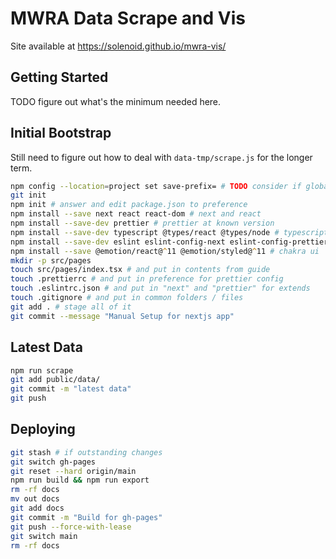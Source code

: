 # MWRA Data Scrape and Vis

Site available at https://solenoid.github.io/mwra-vis/

## Getting Started

TODO figure out what's the minimum needed here.

## Initial Bootstrap

Still need to figure out how to deal with `data-tmp/scrape.js` for the longer term.

```zsh
npm config --location=project set save-prefix= # TODO consider if global is better
git init
npm init # answer and edit package.json to preference
npm install --save next react react-dom # next and react
npm install --save-dev prettier # prettier at known version
npm install --save-dev typescript @types/react @types/node # typescript
npm install --save-dev eslint eslint-config-next eslint-config-prettier # eslint
npm install --save @emotion/react@^11 @emotion/styled@^11 # chakra ui
mkdir -p src/pages
touch src/pages/index.tsx # and put in contents from guide
touch .prettierrc # and put in preference for prettier config
touch .eslintrc.json # and put in "next" and "prettier" for extends
touch .gitignore # and put in common folders / files
git add . # stage all of it
git commit --message "Manual Setup for nextjs app"
```

## Latest Data

```zsh
npm run scrape
git add public/data/
git commit -m "latest data"
git push
```

## Deploying

```zsh
git stash # if outstanding changes
git switch gh-pages
git reset --hard origin/main
npm run build && npm run export
rm -rf docs
mv out docs
git add docs
git commit -m "Build for gh-pages"
git push --force-with-lease
git switch main
rm -rf docs
```

